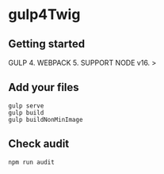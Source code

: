 # gulp4Twig



## Getting started

GULP 4. 
WEBPACK 5.
SUPPORT NODE v16. >

## Add your files

```
gulp serve
gulp build
gulp buildNonMinImage
```

## Check audit
```
npm run audit
```